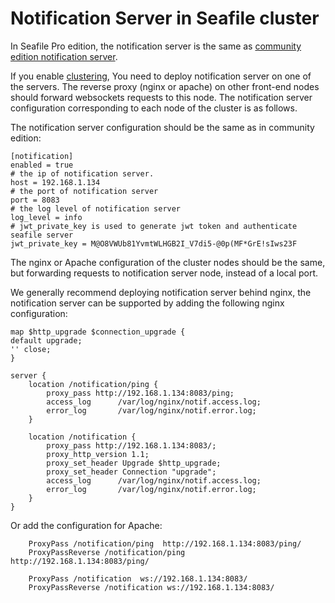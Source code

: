 # Notification Server in Seafile cluster

In Seafile Pro edition, the notification server is the same as [community edition notification server](../deploy/notification-server.md).

If you enable [clustering](./deploy_in_a_cluster.md), You need to deploy notification server on one of the servers. The reverse proxy (nginx or apache) on other front-end nodes should forward websockets requests to this node. The notification server configuration corresponding to each node of the cluster is as follows.

The notification server configuration should be the same as in community edition:

```
[notification]
enabled = true
# the ip of notification server.
host = 192.168.1.134
# the port of notification server
port = 8083
# the log level of notification server
log_level = info
# jwt_private_key is used to generate jwt token and authenticate seafile server
jwt_private_key = M@O8VWUb81YvmtWLHGB2I_V7di5-@0p(MF*GrE!sIws23F
```

The nginx or Apache configuration of the cluster nodes should be the same, but forwarding requests to notification server node, instead of a local port.

We generally recommend deploying notification server behind nginx, the notification server can be supported by adding the following nginx configuration:

```
map $http_upgrade $connection_upgrade {
default upgrade;
'' close;
}

server {
    location /notification/ping {
        proxy_pass http://192.168.1.134:8083/ping;
        access_log      /var/log/nginx/notif.access.log;
        error_log       /var/log/nginx/notif.error.log;
    }

    location /notification {
        proxy_pass http://192.168.1.134:8083/;
        proxy_http_version 1.1;
        proxy_set_header Upgrade $http_upgrade;
        proxy_set_header Connection "upgrade";
        access_log      /var/log/nginx/notif.access.log;
        error_log       /var/log/nginx/notif.error.log;
    }
}

```

Or add the configuration for Apache:

```
    ProxyPass /notification/ping  http://192.168.1.134:8083/ping/
    ProxyPassReverse /notification/ping  http://192.168.1.134:8083/ping/

    ProxyPass /notification  ws://192.168.1.134:8083/
    ProxyPassReverse /notification ws://192.168.1.134:8083/
```
